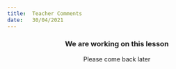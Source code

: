 ```yaml
---
title:  Teacher Comments
date:   30/04/2021
---
```


### <center>We are working on this lesson</center>
<center>Please come back later</center>